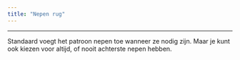 ```yaml
---
title: "Nepen rug"
---
```


***

Standaard voegt het patroon nepen toe wanneer ze nodig zijn. Maar je kunt ook kiezen voor altijd, of nooit achterste nepen hebben.




